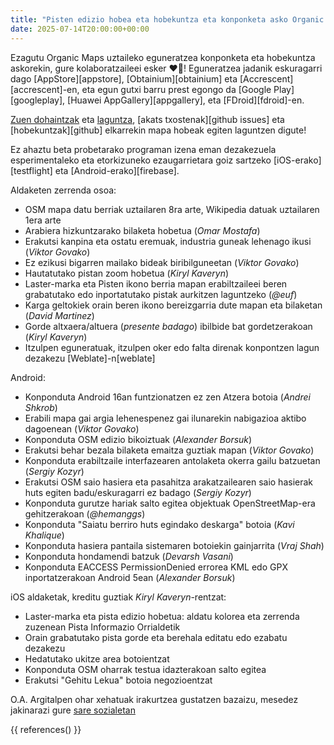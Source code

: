 ```yaml
---
title: "Pisten edizio hobea eta hobekuntza eta konponketa asko Organic Maps 2025ko uztaileko eguneratzean"
date: 2025-07-14T20:00:00+00:00
---
```


Ezagutu Organic Maps uztaileko eguneratzea konponketa eta hobekuntza askorekin, gure kolaboratzaileei esker ❤️💪! Eguneratzea jadanik eskuragarri dago [AppStore][appstore], [Obtainium][obtainium] eta [Accrescent][accrescent]-en, eta egun gutxi barru prest egongo da [Google Play][googleplay], [Huawei AppGallery][appgallery], eta [FDroid][fdroid]-en.

[Zuen dohaintzak](@/donate/index.md) eta [laguntza](@/contribute/index.md), [akats txostenak][github issues] eta [hobekuntzak][github] elkarrekin mapa hobeak egiten laguntzen digute!

Ez ahaztu beta probetarako programan izena eman dezakezuela esperimentaleko eta etorkizuneko ezaugarrietara goiz sartzeko [iOS-erako][testflight] eta [Android-erako][firebase].

Aldaketen zerrenda osoa:
- OSM mapa datu berriak uztailaren 8ra arte, Wikipedia datuak uztailaren 1era arte
- Arabiera hizkuntzarako bilaketa hobetua (_Omar Mostafa_)
- Erakutsi kanpina eta ostatu eremuak, industria guneak lehenago ikusi (_Viktor Govako_)
- Ez ezikusi bigarren mailako bideak biribilguneetan (_Viktor Govako_)
- Hautatutako pistan zoom hobetua (_Kiryl Kaveryn_)
- Laster-marka eta Pisten ikono berria mapan erabiltzaileei beren grabatutako edo inportatutako pistak aurkitzen laguntzeko (_@euf_)
- Karga geltokiek orain beren ikono bereizgarria dute mapan eta bilaketan (_David Martinez_)
- Gorde altxaera/altuera (_presente badago_) ibilbide bat gordetzerakoan (_Kiryl Kaveryn_)
- Itzulpen eguneratuak, itzulpen oker edo falta direnak konpontzen lagun dezakezu [Weblate]-n[weblate]

Android:
- Konponduta Android 16an funtzionatzen ez zen Atzera botoia (_Andrei Shkrob_)
- Erabili mapa gai argia lehenespenez gai ilunarekin nabigazioa aktibo dagoenean (_Viktor Govako_)
- Konponduta OSM edizio bikoiztuak (_Alexander Borsuk_)
- Erakutsi behar bezala bilaketa emaitza guztiak mapan (_Viktor Govako_)
- Konponduta erabiltzaile interfazearen antolaketa okerra gailu batzuetan (_Sergiy Kozyr_)
- Erakutsi OSM saio hasiera eta pasahitza arakatzailearen saio hasierak huts egiten badu/eskuragarri ez badago (_Sergiy Kozyr_)
- Konponduta gurutze hariak salto egitea objektuak OpenStreetMap-era gehitzerakoan (_@hemanggs_)
- Konponduta "Saiatu berriro huts egindako deskarga" botoia (_Kavi Khalique_)
- Konponduta hasiera pantaila sistemaren botoiekin gainjarrita (_Vraj Shah_)
- Konponduta hondamendi batzuk (_Devarsh Vasani_)
- Konponduta EACCESS PermissionDenied errorea KML edo GPX inportatzerakoan Android 5ean (_Alexander Borsuk_)

iOS aldaketak, kreditu guztiak _Kiryl Kaveryn_-rentzat:
- Laster-marka eta pista edizio hobetua: aldatu kolorea eta zerrenda zuzenean Pista Informazio Orrialdetik
- Orain grabatutako pista gorde eta berehala editatu edo ezabatu dezakezu
- Hedatutako ukitze area botoientzat
- Konponduta OSM oharrak testua idazterakoan salto egitea
- Erakutsi "Gehitu Lekua" botoia negozioentzat

O.A. Argitalpen ohar xehatuak irakurtzea gustatzen bazaizu, mesedez jakinarazi gure [sare sozialetan](/eu/#komunitatea)

{{ references() }}
